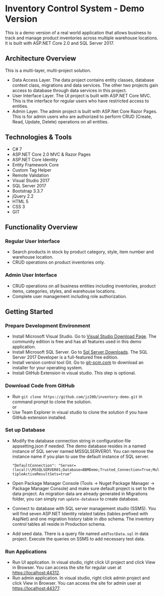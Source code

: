 # Inventory Control System - Demo Version
This is a demo version of a real world application that allows business to 
track and manage product inventories across multiple warehouse locations. 
It is built with ASP.NET Core 2.0 and SQL Server 2017.

## Architecture Overview
This is a multi-layer, multi-project solution. 
* Data Access Layer. The data project contains 
entity classes, database context class, migrations and data services. 
The other two projects gain access to database 
through data services in this project.
* User Interface Layer.  The UI project is built with ASP.NET 
Core MVC. This is the interface for regular users 
who have restricted access to entities.
* Admin Layer. The admin project is built with ASP.Net Core Razor Pages.
This is for admin users who are authorized 
to perform CRUD (Create, Read, Update, Delete) 
operations on all entities.

## Technologies & Tools
* C# 7
* ASP.NET Core 2.0 MVC & Razor Pages
* ASP.NET Core Identity
* Entity Framework Core
* Custom Tag Helper
* Remote Validation
* Visual Studio 2017
* SQL Server 2017
* Bootstrap 3.3.7
* jQuery 2.2
* HTML 5
* CSS 3
* GIT


## Functionality Overview
### Regular User Interface
* Search products in stock by product category, 
style, item number and warehouse location.
* CRUD operations on product inventories only.

### Admin User Interface
* CRUD operations on all business entities including
inventories, product items, categories, styles, and 
warehouse locations.
* Complete user management including role authorization.


## Getting Started

### Prepare Development Environment
* Install Microsoft Visual Studio.  Go to 
[Visual Studio Download Page](https://visualstudio.microsoft.com/downloads/). 
The community edition is free and has all features used in this demo application.
* Install Microsoft SQL Server.  Go to 
[Sql Server Downloads](https://www.microsoft.com/en-us/sql-server/sql-server-downloads).
The SQL Server 2017 Developer is a full-featured
free edition.
* Install version control tool Git. Go to 
[git-scm.com](https://git-scm.com/downloads) to 
download an installer for your operating system.
* Install GitHub Extension in visual studio. This step is optional.

### Download Code from GitHub
* Run `git clone https://github.com/jz200/inventory-demo.git` 
in command prompt to clone the solution. <br/>
or
* Use Team Explorer in visual studio to 
clone the solution if you have GitHub extension installed.

### Set up Database
* Modify the database connection string in configuration file appsetting.json if needed. 
The demo database resides in a named instance of SQL server named MSSQLSERVER01. 
You can remove the instance name if you 
plan to use the default instance of SQL server.

    `"DefaultConnection": "Server=(local)\\MSSQLSERVER01;Database=BBMDemo;Trusted_Connection=True;MultipleActiveResultSets=true"`
* Open Package Manager Console 
(Tools -> Nuget Package Manager -> Package Manager Console)
and make sure default project is set to the data project.
As migration data are already generated in Migrations folder, 
you can simply run `update-database` to create database.

* Connect to database with SQL server management studio (SSMS).
You will find seven ASP.NET Identity related tables (tables prefixed with AspNet) and 
one migration history table in dbo schema. The inventory control tables 
all reside in Production schema.

* Add seed data. There is a query file 
named `addTestData.sql` in data project. 
Execute the queries on SSMS to add necessary test
data.

### Run Applications
* Run UI application. In visual studio, right click UI project and
click View in Browser. You can access the site for
regular user at [https://localhost:44312](https://localhost:44312).
* Run admin application. In visual studio, right click admin project and
click View in Browser. You can access the site for
admin user at [https://localhost:44377](https://localhost:44377).




